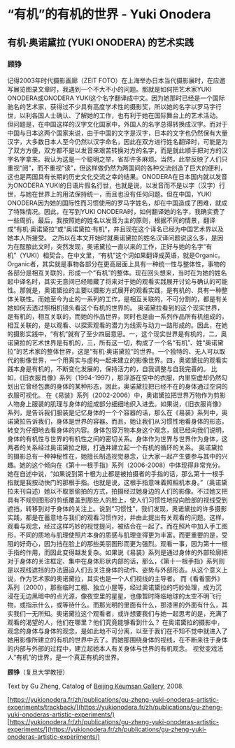 # “有机”的有机的世界 - Yuki Onodera

## 有机·奥诺黛拉 (YUKI ONODERA) 的艺术实践

### 顾铮

记得2003年时代摄影画廊（ZEIT FOTO）在上海举办日本当代摄影展时，在应邀写展览图录文章时，我遇到一个不大不小的问题。那就是如何把艺术家YUKI ONODERA或ONODERA YUKI这个名字翻译成中文。因为她那时已经是一个国际驰名的艺术家，获得过不少具有高度学术性的摄影奖，所以她的名字以罗马字行世，以利各国人士确认、了解她的工作，也有利于她在国际舞台上的艺术活动。 但问题是，在中国这样的汉字文化国家中，外国人的名字总得转换成汉字。而对于中国与日本这两个国家来说，由于中国的文字是汉字，日本的文字也仍然保有大量汉字，大多数日本人至今仍然以汉字命名，因此在双方进行姓名翻译时，可能是为了双方方便，双方都不是以发音来艰苦转换对方的名字，而是就此顺手把对方的汉字名字拿来。我认为这是一个聪明之举，省却许多麻烦。当然，此举反映了人们只重视“阅”，而不重视“读”，但这样做仍然为两国间的各种交流创造了巨大的便利，这也是两国具有长期的历史文化交流之幸的结果。ONODERA在日本国内就以发音为ONODERA YUKI的日语片假名行世，也就是说，以发音而不是以字（汉字）行世，与她在世界上的用法保持统一，而且也没有任何问题。但在中国，YUKI ONODERA因为她的国际性而习惯使用的罗马字姓名，却在中国造成了困难，就成了特殊情况。因此，在写到YUKI ONODERA时，如何翻译她的名字，我确实费了一些周折。最后，我按照她的姓名以发音为主的原则，根据不同的情景，翻译成“有机·奥诺黛拉”或“奥诺黛拉·有机”，并且现在这个译名已经为中国艺术界以及她本人所接受。 之所以在本文开始时就奥诺黛拉的姓名汉译问题说这么多，是因为在酝酿此文时，突然发现，奥诺黛拉一直以来的工作，正好与她的名字“有机”（YUKI）相契合。在中文里，“有机”这个词如果翻译成英语，就是Organic。Organic者，其实就是事物各部分在更高层面上具有一种统一性与整体性，事物的各部分是相互关联的，形成一个“有机”的整体。现在回头想来，当时在为她的姓名起中译名时，其实无意间已经暗藏了将来对于她的观看实践展开讨论与确认的可能性。那就是，奥诺黛拉的主要以摄影方式展开的观看实践，是有机的、具有一种整体关联性。而她至今为止的一系列的工作，是相互关联的，不可分割的，都是有关她如何去透过照相机镜头看这个有机的世界的。 奥诺黛拉看到的这个现实世界，是有机的，相互关联的，而她的作品世界，同时也是由一系列作品所有机组成的，相互关联的，是以观看、以探索观看的潜力为线索与动力一路形成的。因此，在她的摄影实践中，“有机”就有了至少四层意思。一，这个现实世界是有机的，二，奥诺黛拉的艺术世界是有机的，三，所有这一切，构成了一个名“有机”、姓“奥诺黛拉”的艺术家的整体世界，这是“有机·奥诺黛拉”的世界。一个独特的、无人可以取代的影像世界，一个用真实与虚构一起来建立的影像世界。四，奥诺黛拉的观看实践本身是有机的，不断变化发展的，保持活力的，自我调整与自我完善的。 比如，《旧衣服肖像》系列（1994-1997），那浮游在空中的衣服，内里空虚却仍然勾划出它曾经包裹的身体的某种形态，因此，奥诺黛拉把已经不在的身体通过空洞的衣服可视化。 在《易装》系列（2002-2006）中，奥诺黛拉把世界万物作为剪影人物身上服装的肌理与身体的组成部分细细地织入进去。如果说，《旧衣服肖像》系列，是告诉我们服装是记忆身体的一个个容器的话，那么在《易装》系列中，奥诺黛拉告诉我们，身体是世界的容器。而且，她让我们从习惯性地看身体的形态，转变为仔细地去看身体的内容。身体包容万物本身这个观念，就已经向我们说明，身体的有机性与世界的有机性之间的密切关系。身体作为世界与世界作为身体，这两者的关系经过奥诺黛拉之眼，打通并建立起一个有机的循环的关系。 奥诺黛拉的摄影总有一种神秘性在，她擅长制造视觉悬念，让大家一起产生要参与其中的兴趣。她的这个倾向在《第十一根手指》系列（2006-2008）中体现得非常充分。她在自述中说，“如果说到第十根为止都是被拍摄者的手指的话，那么第十一根手指就是我按动快门的那根手指。也就是说，这根手指意味着照相机本身。”（奥诺黛拉未刊自述）她以不取景偷拍的方式，拍摄经过她身边的人们的影像。不过她又把具有不规则图形的剪纸覆盖到那些人的脸上，使人们习惯性地投向脸部的视线受到遮挡，转移到对于身体的关注上。说到“习惯性”，我们发现，奥诺黛拉的许多摄影实践，都是在蓄意地与我们的观看习惯作对，并由此提出有关观看的问题。这样，观看与观念，经过这样巧妙的视觉提问，被结合在一起了。而在照片中加入手工图形，不同的质地与肌理使照片本身的质感与肌理变得更为丰富。而更重要的是，受阻的好奇心，因为挡在脸上的那些美丽图形而更为强烈。观看一事，因为第十一根手指的作用，而因此变得越发复杂。如果说《易装》系列是通过身体的外部轮廓把对于身体的关注框定、集中在身体形状内部的话，那么，《第十一根手指》系列则是以视线遮挡的办法逼迫人们去关注身体的动作、姿势与外部形态。从这个意义上说，作为艺术家的奥诺黛拉，其实也是一个人们视线的主导者。 而《看看窗外》系列（2000），那些临时工棚、独立小屋等，经过奥诺黛拉的巧妙处理，成为沉浸在无边黑暗中的点光源，像夜空里的星星，也像暂时降临地球的太空不明飞行物，或指示什么，或等待什么。而那光明的里面有什么，那漆黑的外面有什么，其实我们一无所知。奥诺黛拉这个观看者，或许想要我们与她一起思考的是，充满了观看的渴望的人，他们在哪里？他们究竟能够看到什么？ 在奥诺黛拉的摄影中，观念的身体与身体的观念，是如此地不可分离，以至于我们在不知不觉中就进入了她用影像所建立的有机的世界中去了。而她那围绕身体的视线，在不断来往于身体的内部与外部的过程中，建立起她本人有关身体与世界的有机观念。 视觉变戏法人“有机”的世界，是一个真正有机的世界。

**顾铮**（复旦大学教授）

Text by Gu Zheng, Catalog of [Beijing Keumsan Gallery](../../exhibitions/keumsan-gallery-beijing/ "琴山画廊, 北京"), 2008.

[https://yukionodera.fr/zh/publications/gu-zheng-yuki-onoderas-artistic-experiments/trackback/](https://yukionodera.fr/zh/publications/gu-zheng-yuki-onoderas-artistic-experiments/)
[https://yukionodera.fr/zh/publications/gu-zheng-yuki-onoderas-artistic-experiments/](https://yukionodera.fr/zh/publications/gu-zheng-yuki-onoderas-artistic-experiments/)
